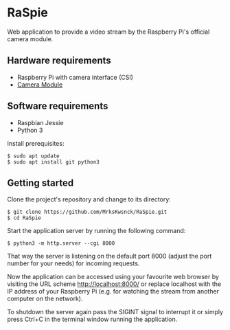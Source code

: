 RaSpie
======

Web application to provide a video stream by the Raspberry Pi's official camera module.


Hardware requirements
---------------------

* Raspberry Pi with camera interface (CSI)
* [Camera Module](https://www.raspberrypi.org/products/camera-module/)


Software requirements
---------------------

* Raspbian Jessie
* Python 3

Install prerequisites:

    $ sudo apt update
    $ sudo apt install git python3


Getting started
---------------

Clone the project's repository and change to its directory:

    $ git clone https://github.com/MrksKwsnck/RaSpie.git
    $ cd RaSpie

Start the application server by running the following command:

    $ python3 -m http.server --cgi 8000

That way the server is listening on the default port 8000 (adjust the port number for your needs) for incoming requests.

Now the application can be accessed using your favourite web browser by visiting the URL scheme [http://localhost:8000/](http://localhost:8000/) or replace localhost with the IP address of your Raspberry Pi (e.g. for watching the stream from another computer on the network).

To shutdown the server again pass the SIGINT signal to interrupt it or simply press Ctrl+C in the terminal window running the application.
